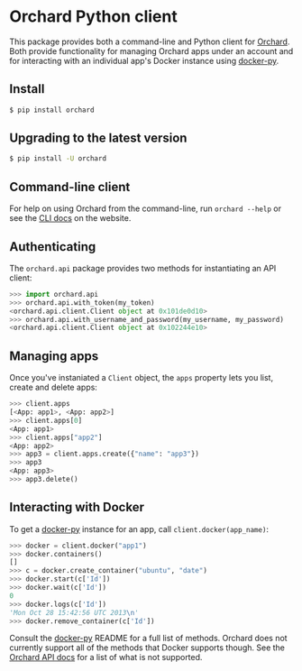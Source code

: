 Orchard Python client
=====================

This package provides both a command-line and Python client for [Orchard]. Both provide functionality for managing Orchard apps under an account and for interacting with an individual app's Docker instance using [docker-py].

Install
-------

```bash
$ pip install orchard
```

Upgrading to the latest version
-------------------------------

```bash
$ pip install -U orchard
```

Command-line client
-------------------

For help on using Orchard from the command-line, run `orchard --help` or see the [CLI docs] on the website.

Authenticating
--------------

The `orchard.api` package provides two methods for instantiating an API client:

```python
>>> import orchard.api
>>> orchard.api.with_token(my_token)
<orchard.api.client.Client object at 0x101de0d10>
>>> orchard.api.with_username_and_password(my_username, my_password)
<orchard.api.client.Client object at 0x102244e10>
```

Managing apps
-------------

Once you've instaniated a `Client` object, the `apps` property lets you list, create and delete apps:

```python
>>> client.apps
[<App: app1>, <App: app2>]
>>> client.apps[0]
<App: app1>
>>> client.apps["app2"]
<App: app2>
>>> app3 = client.apps.create({"name": "app3"})
>>> app3
<App: app3>
>>> app3.delete()
```

Interacting with Docker
-----------------------

To get a [docker-py] instance for an app, call `client.docker(app_name)`:

```python
>>> docker = client.docker("app1")
>>> docker.containers()
[]
>>> c = docker.create_container("ubuntu", "date")
>>> docker.start(c['Id'])
>>> docker.wait(c['Id'])
0
>>> docker.logs(c['Id'])
'Mon Oct 28 15:42:56 UTC 2013\n'
>>> docker.remove_container(c['Id'])
```

Consult the [docker-py] README for a full list of methods. Orchard does not currently support all of the methods that Docker supports though. See the [Orchard API docs] for a list of what is not supported.

[Orchard]: https://orchardup.com
[docker-py]: https://github.com/dotcloud/docker-py
[CLI docs]: https://orchardup.com/docs/cli
[Orchard API docs]: https://orchardup.com/docs/api
